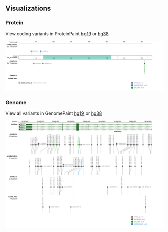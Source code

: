 ## Visualizations
### Protein
View coding variants in ProteinPaint [hg19](https://morinlab.github.io/LLMPP/GAMBL/TPST2_protein.html)  or [hg38](https://morinlab.github.io/LLMPP/GAMBL/TPST2_protein_hg38.html)

![](images/proteinpaint/TPST2_NM_001008566.svg)

### Genome
View all variants in GenomePaint [hg19](https://morinlab.github.io/LLMPP/GAMBL/TPST2.html)  or [hg38](https://morinlab.github.io/LLMPP/GAMBL/TPST2_hg38.html)

![](images/proteinpaint/TPST2.svg)

